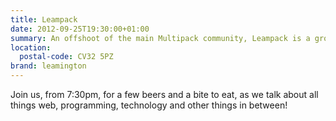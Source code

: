 ```yaml
---
title: Leampack
date: 2012-09-25T19:30:00+01:00
summary: An offshoot of the main Multipack community, Leampack is a group of web professionals and tech enthusiasts from Leamington, Warwick and the surrounding areas.
location:
  postal-code: CV32 5PZ
brand: leamington
---
```

Join us, from 7:30pm, for a few beers and a bite to eat, as we talk about all things web, programming, technology and other things in between!
